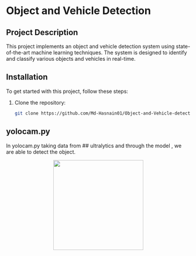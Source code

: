 # Object and Vehicle Detection

## Project Description

This project implements an object and vehicle detection system using state-of-the-art machine learning techniques. The system is designed to identify and classify various objects and vehicles in real-time.


## Installation

To get started with this project, follow these steps:

1. Clone the repository:
   ```bash
   git clone https://github.com/Md-Hasnain01/Object-and-Vehicle-detection.git


## yolocam.py

In yolocam.py taking data from ## ultralytics and through the model , we are able to detect the object.

<p align = 'center'>
<img src = '![WhatsApp Image 2024-09-08 at 19 23 33_e2c2486a](https://github.com/user-attachments/assets/e069cccf-5a24-455b-ab22-750fa5e18b7e)
' height = '246px'>
